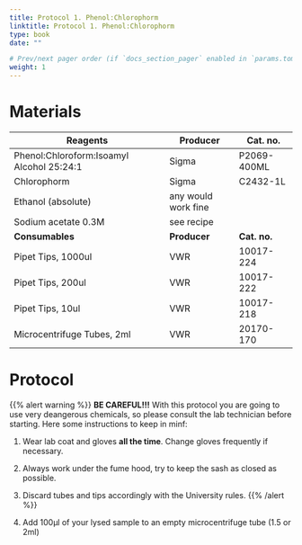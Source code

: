```yaml
---
title: Protocol 1. Phenol:Chlorophorm
linktitle: Protocol 1. Phenol:Chlorophorm
type: book
date: ""

# Prev/next pager order (if `docs_section_pager` enabled in `params.toml`)
weight: 1
---
```


# Materials

| Reagents                                  | Producer            | Cat. no.     |
| ----------------------------------------- | ------------------- | ------------ |
| Phenol:Chloroform:Isoamyl Alcohol 25:24:1 | Sigma               | P2069-400ML  |
| Chlorophorm                               | Sigma               | C2432-1L     |
| Ethanol (absolute)                        | any would work fine |              |
| Sodium acetate 0.3M                       | see recipe          |              |
| **Consumables**                           | **Producer**        | **Cat. no.** |
| Pipet Tips, 1000ul                        | VWR                 | 10017-224    |
| Pipet Tips, 200ul                         | VWR                 | 10017-222    |
| Pipet Tips, 10ul                          | VWR                 | 10017-218    |
| Microcentrifuge Tubes, 2ml                | VWR                 | 20170-170    |

# Protocol

{{% alert warning %}}
**BE CAREFUL!!!**
With this protocol you are going to use very deangerous chemicals, so please consult the lab technician before starting. Here some instructions to keep in minf:
1. Wear lab coat and gloves **all the time**. Change gloves frequently if necessary.
2. Always work under the fume hood, try to keep the sash as closed as possible.
3. Discard tubes and tips accordingly with the University rules.
{{% /alert %}}

1. Add 100µl of your lysed sample to an empty microcentrifuge tube (1.5 or 2ml)
